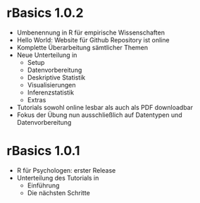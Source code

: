 # rBasics 1.0.2

* Umbenennung in R für empirische Wissenschaften
* Hello World: Website für Github Repository ist online
* Komplette Überarbeitung sämtlicher Themen
* Neue Unterteilung in
    * Setup
    * Datenvorbereitung
    * Deskriptive Statistik
    * Visualisierungen
    * Inferenzstatistik
    * Extras
* Tutorials sowohl online lesbar als auch als PDF downloadbar
* Fokus der Übung nun ausschließlich auf Datentypen und Datenvorbereitung

# rBasics 1.0.1

* R für Psychologen: erster Release
* Unterteilung des Tutorials in
    * Einführung
    * Die nächsten Schritte
